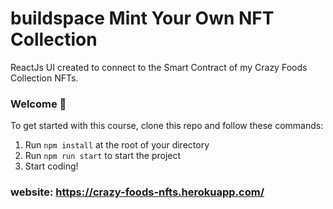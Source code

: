 # buildspace Mint Your Own NFT Collection

ReactJs UI created to connect to the Smart Contract of my Crazy Foods Collection NFTs.

### **Welcome 👋**
To get started with this course, clone this repo and follow these commands:

1. Run `npm install` at the root of your directory
2. Run `npm run start` to start the project
3. Start coding!


### website: https://crazy-foods-nfts.herokuapp.com/
